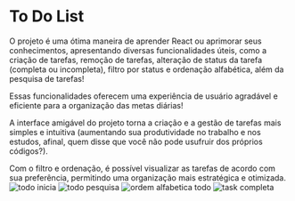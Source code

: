 # To Do List
O projeto é uma ótima maneira de aprender React ou aprimorar seus conhecimentos, apresentando diversas funcionalidades úteis, como a criação de tarefas, remoção de tarefas, alteração de status da tarefa (completa ou incompleta), filtro por status e ordenação alfabética, além da pesquisa de tarefas!

Essas funcionalidades oferecem uma experiência de usuário agradável e eficiente para a organização das metas diárias!

 A interface amigável do projeto torna a criação e a gestão de tarefas mais simples e intuitiva (aumentando sua produtividade no trabalho e nos estudos, afinal, quem disse que você não pode usufruir dos próprios códigos?). 

Com o filtro e ordenação, é possível visualizar as tarefas de acordo com sua preferência, permitindo uma organização mais estratégica e otimizada.
![todo inicia](https://github.com/user-attachments/assets/55ecfaf8-da42-47d5-963a-078b04e68af5)
![todo pesquisa](https://github.com/user-attachments/assets/84499602-d9b7-4686-8ea1-a1b42194784b)
![ordem alfabetica todo](https://github.com/user-attachments/assets/55548bfb-3b29-46c7-a65d-a66b76afebd1)
![task completa](https://github.com/user-attachments/assets/8548f07b-c83d-4f90-ab8e-0c44187c7623)
